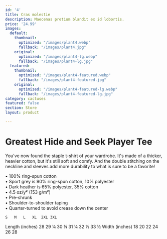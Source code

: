 ```yaml
---
id: '4'
title: Cras molestie
description: Maecenas pretium blandit ex id lobortis.
price: '24.99'
images:
  default:
    thumbnail:
      optimized: "/images/plant4.webp"
      fallback: "/images/plant4.jpg"
    original:
      optimized: "/images/plant4-lg.webp"
      fallback: "/images/plant4-lg.jpg"
  featured:
    thumbnail:
      optimized: "/images/plant4-featured.webp"
      fallback: "/images/plant4-featured.jpg"
    original:
      optimized: "/images/plant4-featured-lg.webp"
      fallback: "/images/plant4-featured-lg.jpg"
category: cactuses
featured: false
section: Store
layout: product

---
```

# Greatest Hide and Seek Player Tee

You've now found the staple t-shirt of your wardrobe. It's made of a thicker, heavier cotton, but it's still soft and comfy. And the double stitching on the neckline and sleeves add more durability to what is sure to be a favorite!  
  
• 100% ring-spun cotton  
• Sport grey is 90% ring-spun cotton, 10% polyester  
• Dark heather is 65% polyester, 35% cotton  
• 4.5 oz/y² (153 g/m²)  
• Pre-shrunk  
• Shoulder-to-shoulder taping  
• Quarter-turned to avoid crease down the center


 	S	M	L	XL	2XL	3XL
Length (inches)	28	29 ¼	30 ¼	31 ¼	32 ½	33 ½
Width (inches)	18	20	22	24	26	28
